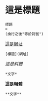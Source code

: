 這是標題
=

```
標題
=
(換行之後"等於符號")
```



[這是網址](https://www.youtube.com/watch?v=dQw4w9WgXcQ)

```
[標題](網址)
```


*這是斜體*

```
*文字*
```



**這是粗體**

```
**文字**
```



